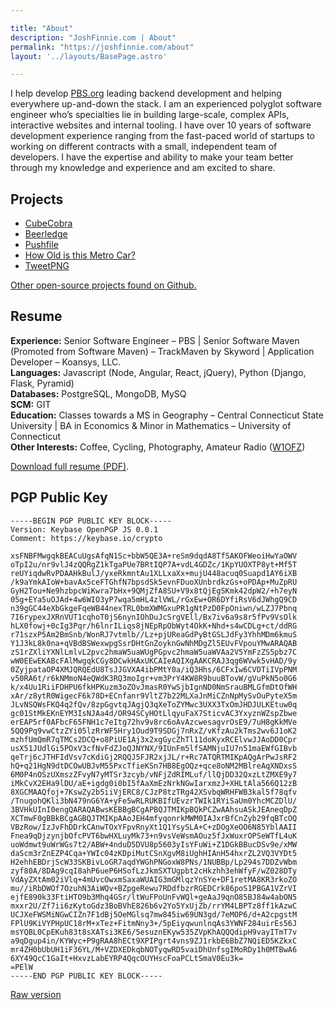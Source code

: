 ```yaml
---

title: "About"
description: "JoshFinnie.com | About"
permalink: "https://joshfinnie.com/about"
layout: '../layouts/BasePage.astro'

---
```


I help develop <a href="https://pbs.org" target="_blank">PBS.org</a> leading backend development and helping everywhere up-and-down the stack.
I am an experienced polyglot software engineer who’s specialties lie in building large-scale, complex APIs,
interactive websites and internal tooling. I have over 10 years of software development experience ranging from
the fast-paced world of startups to working on different contracts with a small, independent team of
developers. I have the expertise and ability to make your team better through my knowledge and experience
and am excited to share.

## Projects

* [CubeCobra](https://cubecobra.com)
* [Beerledge](https://www.beerledge.com/ledges/)
* [Pushfile](https://www.npmjs.org/package/pushfile)
* [How Old is this Metro Car?](http://www.howoldisthismetrocar.com)
* [TweetPNG](https://tweetpng.com)

<a href="https://github.com/joshfinnie?tab=repositories" class="center" target="_blank" rel="noopener noreferrer">
    Other open-source projects found on Github.
</a>

## Resume
**Experience:**  Senior Software Engineer &#8211; PBS |
Senior Software Maven (Promoted from Software Maven) &#8211; TrackMaven
by Skyword | Application Developer &#8211; Koansys, LLC.<br />
**Languages:** Javascript (Node, Angular, React, jQuery),
Python (Django, Flask, Pyramid)<br />
**Databases:** PostgreSQL, MongoDB, MySQ<br />
**SCM:** GIT<br />
**Education:** Classes towards a MS in Geography &#8211;
Central Connecticut State University | BA in Economics &amp; Minor in
Mathematics &#8211; University of Connecticut<br />
**Other Interests:** Coffee, Cycling, Photography, Amateur
Radio (<a href="http://www.qrz.com/db/W1OFZ" target="_blank" rel="noopener noreferrer">W1OFZ</a>)

<a href="/assets/docs/resume.pdf" class="center" target="_blank" rel="noopener noreferrer">Download full resume (PDF)</a>.

## PGP Public Key

```
-----BEGIN PGP PUBLIC KEY BLOCK-----
Version: Keybase OpenPGP JS 0.0.1
Comment: https://keybase.io/crypto

xsFNBFMwgqkBEACuUgsAfqN1Sc+bbW5QE3A+reSm9dqdA8TfSAKOFWeoiHwYaOWV
oTpI2u/nr9vlJ4zQQRgZ1kTgaPUe7BRtIQP7A+vdL4GDZc/1KpYUOXTP8yt+Mf5T
reUYiqdwRvPDAAHkBulJ/yxeRkmntAu1XLLxaXx+mujU448acuq0Suapd1AY6iXB
/k9aYmkAIoW+bavAx5ceFTGhfN7bpsdSk5evnFDuoXUnbrdkzGs+oPDAp+MuZpRU
GyH2Tou+Ne9hzbpcWiKwra7bHx+9QMjZfA8SU+V9x8tQjEgSKmk42dpW2/+h7eyN
05g+EYa5uOJAd+4w6WIO3yP7wqa5mHL4zlVWL/rGxEw+OR6DYfiRsV6dJWhgQ9CD
n39gGC44eXbGkgeFqeWB44nexTRL0bmXWMGxuPR1gNtPzD0FpOniwn/wLZJ7Pbnq
7I6rypexJXRnVUT1cqhoT0jS6nynIOhDuJcSrgVEll/Bx7iv6a9s8r5fPv9VsOlk
hLX0fowj+0cIg3Pqr/h6lnrILiqs8jNEpRpObWyt4OkK+Nhd+s4wCDLg+ct/ddRG
r71szxP5Am2BmSnb/WonRJ7vtmlb//Lz+pjUReaGdPyBtGSLJdFy3YhhMDm6kmuS
Y1J3kL8k0na+qVBdBSWexwpgSsrDHtGnZoyknGwNhMDgZl5EUvFVpouYMwARAQAB
zS1rZXliYXNlLmlvL2pvc2hmaW5uaWUgPGpvc2hmaW5uaWVAa2V5YmFzZS5pbz7C
wW0EEwEKABcFAlMwgqkCGy8DCwkHAxUKCAIeAQIXgAAKCRAJ3qg6WVwk5vHAD/9y
0ZyjpataOP4XMJQRQEdU8TsJJGVXA4ibPMtY0a/iQ3Hhs/6CFxIw6CVDTiIVpPNM
v50RA6t/r6kNMmoN4eQWdK3RQ3moIgr+vm3PrY4KW8R9buuBTovW/gVuPkN5o0G6
k/x4Uu1RiiFDHPU6fkHPKuzm3oZOvJmasR0YwSjbIgnND0NmSrauBMLGfmDtOfWH
xAr/z8ytR0WigecF6k78D+ECnfanr9VltZ7b22MLXaJnMiCZnNpMySvOuPyteX5m
JLvNSQWsFKQ4q2fQv/8zpGgvtqJAgjQ3qXeToZYMwc3UXX3TxOmJHDJULKEtuw0q
gc01StMkEKnEYM3IsNJAa4d/OR94SCyHOtLlqyuFaX7SticvAC3YxyznWZspZbwe
erEAP5rf0AFbcF65FNH1c7eItg72hv9v8rc6oAvAzcwesagvrOsE9/7uH8gKkMVe
5QQ9Pq9vwCtzZYi05lzRrWF5Hry1Oud9T9SDGj7nRxZ/vKfzAu2kTms2wv6J1oK2
mzhfUmQmR7qTMCs2DCQ+o8PiUE1Aj3x2xgGycZhTl11doKyxRCElvwJJAoDD0Cpr
usX51JUdlGi5POxV3cfNvFdZJoQJNYNX/9IUnFm5lfSAMNjuIU7n51maEWfGIBvb
qeTrj6cJTHFIdVsv7cKdiGj2RQQJ5FJR2xjJL/r+Rc7ATQRTMIKpAQgArPwJsRF2
hQ+q21HgN9dtDCOwUBJvM55PxcTfieKSn7HB8EgOQz+qce8oNM2MBlreAqXNDxsS
6M0P4nOSzUXmszZFvyN7yMTSr3zcyb/vNFjZdRIMLuf/llQjDD32QxzLtZMXE9y7
iMkCvX2EHa9lDU/aE+igdg0i0bI5fAaXmEzNrkNGwIarxmzJ+XHLtAla566Q12zB
8XGCMAAQfoj+7KswZy2b5iiVjERC8/CJzP8tzTRg42XSvbqWRHFWB3kal5f78qfv
/TnugohQKli3bN479nG6YA+yFe5wRLRUKBIfUEvzrTWIk1RYiSaUm0YhcMCZDlU/
3BVHkUInI0engQARAQABwsKEBBgBCgAPBQJTMIKpBQkPCZwAAhsuASkJEAneqDpZ
XCTmwF0gBBkBCgAGBQJTMIKpAAoJEH4mfyqonrkMWM0IAJxrBfCnZyb29fqBTcOQ
VBzRow/IzJvFhDDrkCAnwTOxYFpvRnyXt1Q1YsySLA+C+zDOgXeOO6N85YblAAII
Fnea9qDjzynjbOfcPVT6bwHXLuyMk73+n9vsVeWsmAOuz5fJxWuxrOPSeWTfL4uK
uoWdmwt9uWrWGs7t2/ABW+4nduD5DVU8p5603yIsYFuWi+Z1DGkBBucDSv9e/xMW
daScm3rZnEZP4Cqa+YWIc04zKDpiMutCSnXgvM8iUghHIAnH54hxrZL2VQ3VYDt5
H2ehhEBDrjScW33SKBivLoGR7aqdYWGhPNGoxW8PNs/1NUBBp/Lp294s7DDZvWbm
zyf80A/8DAg9cqI8ahP6ueP6HSofLzJkmSXTUgpbt2cHkzhh3ehWfyF/wZ028DTy
VdAyZXtAm02iVlq+4mUvcOwxmSaxaWUAIG3mGMlqzYnSYe+DF1retMA8KR3rkoZO
mu//iRbDWOf7OzuhN3AiWQv+BZpgeRewu7RDdfbzrRGEDCrk86poS1PBGA1VZrVI
ejfE890k33FtiHTO9b3Mhq4GSr/ltWuFPoUnFvWQl+geAaJ9qnO85BJ84w4abON5
mxxr2U/Zf7ii6zKytoGdz3BoBVhE826b6v2Yo5YxUjZb/rrYM4LBPTz8ff1kAzwC
UCJXeFWSMiNGwCIZn7F1dBj5OeMGlsq7mw845iw69UN3gd/7eMOP6/d+A2cpgstM
FPlU9KiVYPHpUC18rM+xTez+FitmNny3+/5pEiyqwunlnqAs3YWNF284uirEs56J
msYQBL0CpEKuh83t8sXATsi3KE6/5esuznEKyw535ZVpKhAQQQdipH9vayITmT7v
a9qDgup4in/KYWyc+P9gRAA8hECt9XPIPgrt4vns9ZJ1rkbE6BbZ7NQiED5KZkxC
mr4ZH0bUbUH1iF36YL/M+VZDXEDkqbNOTyqwRD5vaiDhUnfsgIMoRDy1h0MTBwA6
6XY49QcC1GaIt+HxvzLabEYRP4QqcOUYHscFoaPCLtSmaV0Eu3k=
=PElW
-----END PGP PUBLIC KEY BLOCK-----
```

<p>
    <a
        href="//keybase.io/joshfinnie/key.asc"
        target="_blank"
        rel="noopener noreferrer">
        Raw version
    </a>
</p>
